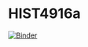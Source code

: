 # HIST4916a


[![Binder](https://mybinder.org/badge_logo.svg)](https://mybinder.org/v2/gh/kuriousk516/HIST4916a/HEAD)
